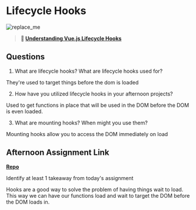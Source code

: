 # Lifecycle Hooks

![replace_me](https://codeworks.blob.core.windows.net/public/assets/img/illustrations/placeholder.svg)

> **📖 [Understanding Vue.js Lifecycle Hooks](https://codeworksacademy.com/fs-student-guide/resources/wk6/03-Vue-Lifecycle-Hooks)**

## Questions

1. What are lifecycle hooks? What are lifecycle hooks used for?

They're used to target things before the dom is loaded

2. How have you utilized lifecycle hooks in your afternoon projects?

Used to get functions in place that will be used in the DOM before the DOM is even loaded.

3. What are mounting hooks? When might you use them?

Mounting hooks allow you to access the DOM immediately on load

## Afternoon Assignment Link

**[Repo](https://github.com/JustinBrower/gregslist-vue-main-justin)**

Identify at least 1 takeaway from today's assignment

Hooks are a good way to solve the problem of having things wait to load. This way we can have our functions load and wait to target the DOM before the DOM loads in.